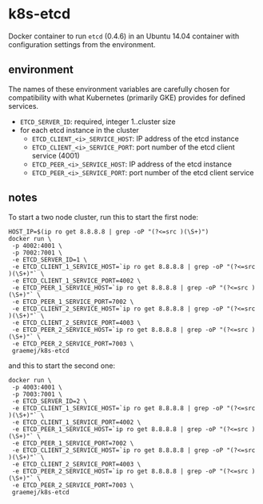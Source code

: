 # k8s-etcd

Docker container to run `etcd` (0.4.6) in an Ubuntu 14.04 container with configuration settings from the environment.

## environment

The names of these environment variables are carefully chosen for compatibility with what Kubernetes (primarily GKE) provides for defined services.

* `ETCD_SERVER_ID`: required, integer 1..cluster size
* for each etcd instance in the cluster
  * `ETCD_CLIENT_<i>_SERVICE_HOST`: IP address of the etcd instance
  * `ETCD_CLIENT_<i>_SERVICE_PORT`: port number of the etcd client service (4001)
  * `ETCD_PEER_<i>_SERVICE_HOST`: IP address of the etcd instance
  * `ETCD_PEER_<i>_SERVICE_PORT`: port number of the etcd client service

## notes

To start a two node cluster, run this to start the first node:

```
HOST_IP=$(ip ro get 8.8.8.8 | grep -oP "(?<=src )(\S+)")
docker run \
 -p 4002:4001 \
 -p 7002:7001 \
 -e ETCD_SERVER_ID=1 \
 -e ETCD_CLIENT_1_SERVICE_HOST=`ip ro get 8.8.8.8 | grep -oP "(?<=src )(\S+)"` \
 -e ETCD_CLIENT_1_SERVICE_PORT=4002 \
 -e ETCD_PEER_1_SERVICE_HOST=`ip ro get 8.8.8.8 | grep -oP "(?<=src )(\S+)"` \
 -e ETCD_PEER_1_SERVICE_PORT=7002 \
 -e ETCD_CLIENT_2_SERVICE_HOST=`ip ro get 8.8.8.8 | grep -oP "(?<=src )(\S+)"` \
 -e ETCD_CLIENT_2_SERVICE_PORT=4003 \
 -e ETCD_PEER_2_SERVICE_HOST=`ip ro get 8.8.8.8 | grep -oP "(?<=src )(\S+)"` \
 -e ETCD_PEER_2_SERVICE_PORT=7003 \
 graemej/k8s-etcd
```

and this to start the second one:

```
docker run \
 -p 4003:4001 \
 -p 7003:7001 \
 -e ETCD_SERVER_ID=2 \
 -e ETCD_CLIENT_1_SERVICE_HOST=`ip ro get 8.8.8.8 | grep -oP "(?<=src )(\S+)"` \
 -e ETCD_CLIENT_1_SERVICE_PORT=4002 \
 -e ETCD_PEER_1_SERVICE_HOST=`ip ro get 8.8.8.8 | grep -oP "(?<=src )(\S+)"` \
 -e ETCD_PEER_1_SERVICE_PORT=7002 \
 -e ETCD_CLIENT_2_SERVICE_HOST=`ip ro get 8.8.8.8 | grep -oP "(?<=src )(\S+)"` \
 -e ETCD_CLIENT_2_SERVICE_PORT=4003 \
 -e ETCD_PEER_2_SERVICE_HOST=`ip ro get 8.8.8.8 | grep -oP "(?<=src )(\S+)"` \
 -e ETCD_PEER_2_SERVICE_PORT=7003 \
 graemej/k8s-etcd
```
